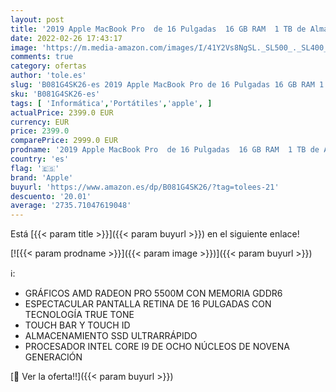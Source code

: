 ```yaml
---
layout: post
title: '2019 Apple MacBook Pro  de 16 Pulgadas  16 GB RAM  1 TB de Almacenamiento  - Gris Espacial'
date: 2022-02-26 17:43:17
image: 'https://m.media-amazon.com/images/I/41Y2Vs8NgSL._SL500_._SL400_.jpg'
comments: true
category: ofertas
author: 'tole.es'
slug: 'B081G4SK26-es 2019 Apple MacBook Pro de 16 Pulgadas 16 GB RAM 1 TB de...'
sku: 'B081G4SK26-es'
tags: [ 'Informática','Portátiles','apple', ]
actualPrice: 2399.0 EUR
currency: EUR
price: 2399.0
comparePrice: 2999.0 EUR
prodname: '2019 Apple MacBook Pro  de 16 Pulgadas  16 GB RAM  1 TB de Almacenamiento  - Gris Espacial'
country: 'es'
flag: '🇪🇸'
brand: 'Apple'
buyurl: 'https://www.amazon.es/dp/B081G4SK26/?tag=tolees-21'
descuento: '20.01'
average: '2735.71047619048'
---
```


Está [{{< param title >}}]({{< param buyurl >}}) en el siguiente enlace!

[![{{< param prodname >}}]({{< param image >}})]({{< param buyurl >}})

ℹ️:

- GRÁFICOS AMD RADEON PRO 5500M CON MEMORIA GDDR6
- ESPECTACULAR PANTALLA RETINA DE 16 PULGADAS CON TECNOLOGÍA TRUE TONE
- TOUCH BAR Y TOUCH ID
- ALMACENAMIENTO SSD ULTRARRÁPIDO
- PROCESADOR INTEL CORE I9 DE OCHO NÚCLEOS DE NOVENA GENERACIÓN

[🛒 Ver la oferta!!]({{< param buyurl >}})
